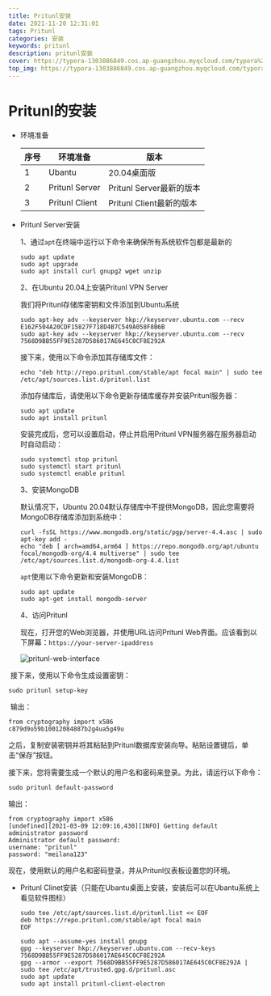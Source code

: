 ```yaml
---
title: Pritunl安装
date: 2021-11-20 12:31:01
tags: Pritunl
categories: 安装
keywords: pritunl
description: pritunl安装
cover: https://typora-1303886849.cos.ap-guangzhou.myqcloud.com/typora%2F4327c995d22931a33f4ae872ee8605a42d8dc974.jpg%40942w_531h_progressive.jpg
top_img: https://typora-1303886849.cos.ap-guangzhou.myqcloud.com/typora%2F4327c995d22931a33f4ae872ee8605a42d8dc974.jpg%40942w_531h_progressive.jpg
---
```


# Pritunl的安装

- 环境准备

  | 序号 | 环境准备       | 版本                     |
  | ---- | -------------- | ------------------------ |
  | 1    | Ubantu         | 20.04桌面版              |
  | 2    | Pritunl Server | Pritunl Server最新的版本 |
  | 3    | Pritunl Client | Pritunl Client最新的版本 |

  

- Pritunl Server安装

  1、通过`apt`在终端中运行以下命令来确保所有系统软件包都是最新的

  ```
  sudo apt update
  sudo apt upgrade
  sudo apt install curl gnupg2 wget unzip
  ```

  2、在Ubuntu 20.04上安装Pritunl VPN Server

  我们将Pritunl存储库密钥和文件添加到Ubuntu系统

  ```
  sudo apt-key adv --keyserver hkp://keyserver.ubuntu.com --recv E162F504A20CDF15827F718D4B7C549A058F8B6B
  sudo apt-key adv --keyserver hkp://keyserver.ubuntu.com --recv 7568D9BB55FF9E5287D586017AE645C0CF8E292A
  ```

  接下来，使用以下命令添加其存储库文件：

  ```
  echo "deb http://repo.pritunl.com/stable/apt focal main" | sudo tee /etc/apt/sources.list.d/pritunl.list
  ```

  添加存储库后，请使用以下命令更新存储库缓存并安装Pritunl服务器：

  ```
  sudo apt update
  sudo apt install pritunl
  ```

  安装完成后，您可以设置启动，停止并启用Pritunl VPN服务器在服务器启动时自动启动：

  ```
  sudo systemctl stop pritunl
  sudo systemctl start pritunl
  sudo systemctl enable pritunl
  ```

  3、安装MongoDB

  默认情况下，Ubuntu 20.04默认存储库中不提供MongoDB，因此您需要将MongoDB存储库添加到系统中：

  ```
  curl -fsSL https://www.mongodb.org/static/pgp/server-4.4.asc | sudo apt-key add -
  echo "deb [ arch=amd64,arm64 ] https://repo.mongodb.org/apt/ubuntu focal/mongodb-org/4.4 multiverse" | sudo tee /etc/apt/sources.list.d/mongodb-org-4.4.list
  ```

  `apt`使用以下命令更新和安装MongoDB：

  ```
  sudo apt update
  sudo apt-get install mongodb-server
  ```

  4、访问Pritunl

  现在，打开您的Web浏览器，并使用URL访问Pritunl Web界面。应该看到以下屏幕：`https://your-server-ipaddress`

  ![pritunl-web-interface](https://typora-1303886849.cos.ap-guangzhou.myqcloud.com/typora/pritunl-web-interface.jpg)

​		接下来，使用以下命令生成设置密钥：

```
sudo pritunl setup-key
```

​		输出：

```
from cryptography import x586
c879d9o59b10012084887b2g4ua5g49u
```

之后，复制安装密钥并将其粘贴到Pritunl数据库安装向导。粘贴设置键后，单击“保存”按钮。

接下来，您将需要生成一个默认的用户名和密码来登录。为此，请运行以下命令：

```
sudo pritunl default-password
```

输出：

```
from cryptography import x586
[undefined][2021-03-09 12:09:16,430][INFO] Getting default administrator password
Administrator default password:
username: "pritunl"
password: "meilana123"
```

现在，使用默认的用户名和密码登录，并从Pritunl仪表板设置您的环境。

- Pritunl Clinet安装（只能在Ubantu桌面上安装，安装后可以在Ubantu系统上看见软件图标）

  ```
  sudo tee /etc/apt/sources.list.d/pritunl.list << EOF
  deb https://repo.pritunl.com/stable/apt focal main
  EOF
  
  sudo apt --assume-yes install gnupg
  gpg --keyserver hkp://keyserver.ubuntu.com --recv-keys 7568D9BB55FF9E5287D586017AE645C0CF8E292A
  gpg --armor --export 7568D9BB55FF9E5287D586017AE645C0CF8E292A | sudo tee /etc/apt/trusted.gpg.d/pritunl.asc
  sudo apt update
  sudo apt install pritunl-client-electron
  ```

  